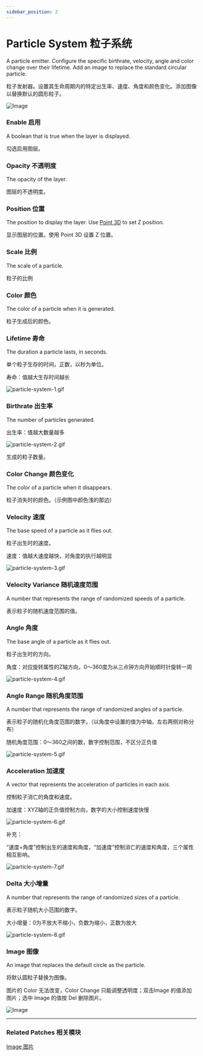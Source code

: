 ```yaml
---
sidebar_position: 2
---
```


# Particle System 粒子系统

A particle emitter. Configure the specific birthrate, velocity, angle and color change over their lifetime. Add an image to replace the standard circular particle.

粒子发射器。设置其生命周期内的特定出生率、速度、角度和颜色变化。添加图像以替换默认的圆形粒子。

![Image](./../../static/img/docs/Layer/particle-system.png)

### Enable 启用

A boolean that is true when the layer is displayed.

勾选启用图层。

### Opacity 不透明度

The opacity of the layer.

图层的不透明度。

### Position 位置

The position to display the layer. Use [Point 3D](./../Utility/Point%203D.md) to set Z position.

显示图层的位置。使用 Point 3D 设置 Z 位置。

### Scale 比例

The scale of a particle.

粒子的比例

### Color 颜色

The color of a particle when it is generated.

粒子生成后的颜色。

### Lifetime 寿命

The duration a particle lasts, in seconds.

单个粒子生存的时间，正数，以秒为单位。

寿命：值越大生存时间越长

![particle-system-1.gif](./../../static/img/docs/Layer/particle-system-1.gif)

### Birthrate 出生率

The number of particles generated.

出生率：值越大数量越多

![particle-system-2.gif](./../../static/img/docs/Layer/particle-system-2.gif)

生成的粒子数量。

### Color Change 颜色变化

The color of a particle when it disappears.

粒子消失时的颜色。（示例图中颜色浅的那边）

### Velocity 速度

The base speed of a particle as it flies out.

粒子出生时的速度。

速度：值越大速度越快，对角度的执行越明显

![particle-system-3.gif](./../../static/img/docs/Layer/particle-system-3.gif)

### Velocity Variance 随机速度范围

A number that represents the range of randomized speeds of a particle.

表示粒子的随机速度范围的值。

### Angle 角度

The base angle of a particle as it flies out.

粒子出生时的方向。

角度：对应旋转属性的Z轴方向，0～360度为从三点钟方向开始顺时针旋转一周

![particle-system-4.gif](./../../static/img/docs/Layer/particle-system-4.gif)

### Angle Range 随机角度范围

A number that represents the range of randomized angles of a particle.

表示粒子的随机化角度范围的数字。（以角度中设置的值为中轴，左右两侧对称分布）

随机角度范围：0～360之间的数，数字控制范围，不区分正负值

![particle-system-5.gif](./../../static/img/docs/Layer/particle-system-5.gif)

### Acceleration 加速度

A vector that represents the acceleration of particles in each axis.

控制粒子消亡的角度和速度。

加速度：XYZ轴的正负值控制方向，数字的大小控制速度快慢

![particle-system-6.gif](./../../static/img/docs/Layer/particle-system-6.gif)

补充：

“速度+角度”控制出生的速度和角度，“加速度”控制消亡的速度和角度，三个属性相互影响。

![particle-system-7.gif](./../../static/img/docs/Layer/particle-system-7.gif)

### Delta 大小增量

A number that represents the range of randomized sizes of a particle.

表示粒子随机大小范围的数字。

大小增量：0为不放大不缩小，负数为缩小，正数为放大

![particle-system-8.gif](./../../static/img/docs/Layer/particle-system-8.gif)

### Image 图像

An image that replaces the default circle as the particle.

将默认圆粒子替换为图像。

图片的 Color 无法改变，Color Change 只能调整透明度；双击Image 的值添加图片；选中 Image 的值按 Del 删除图片。

![Image](./../../static/img/docs/Layer/particle-system-example.jpg)

------

### Related Patches 相关模块

[Image 图片](./Image%20Layer.md)
